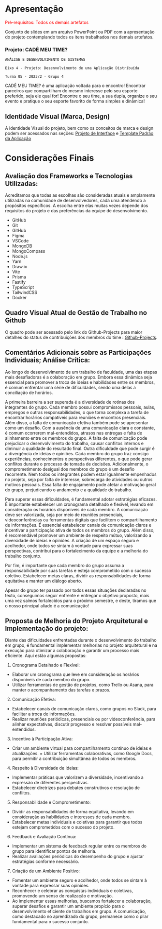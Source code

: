 # Apresentação

<span style="color:red">Pré-requisitos: Todos os demais artefatos</span>

Conjunto de slides em um arquivo PowerPoint ou PDF com a apresentação do projeto contemplando todos os itens trabalhados nos demais artefatos.

### Projeto: CADÊ MEU TIME?

`ANÁLISE E DESENVOLVIMENTO DE SISTEMAS`

`Eixo 4 - Projeto: Desenvolvimento de uma Aplicação Distribuída`

`Turma 05 - 2023/2 - Grupo 4`

CADÊ MEU TIME? é uma aplicação voltada para o encontro! Encontrar parceiros que compartilham do mesmo interesse pelo seu esporte preferido, seja ele qual for! Encontre o seu time, a sua dupla, organize o seu evento e pratique o seu esporte favorito de forma simples e dinâmica!


## Identidade Visual (Marca, Design)

A identidade Visual do projeto, bem como os conceitos de marca e design podem ser acessados nas seções: <a href="3-Projeto de Interface.md"> Projeto de Interface</a> e 
<a href="6-Template Padrão da Aplicação.md"> Template Padrão da Aplicação</a>

# Considerações Finais

## Avaliação dos Frameworks e Tecnologias Utilizadas:

Acreditamos que todas as escolhas são consideradas atuais e amplamente utilizadas na comunidade de desenvolvedores, cada uma atendendo a propósitos específicos. A escolha entre elas muitas vezes depende dos requisitos do projeto e das preferências da equipe de desenvolvimento.

- GitHub
- Git
- GitHub
- Figma	
- VSCode	
- MongoDB	
- MongoCompass	
- Node.js
- Yarn	
- Draw.io	
- Vite	
- Prisma	
- Fastify
- TypeScript	
- TailwindCSS	
- Docker

## Quadro Visual Atual de Gestão de Trabalho no Github

O quadro pode ser acessado pelo link do Github-Projects para maior detalhes do status de contribuições dos membros do time : [Github-Projects](https://github.com/orgs/ICEI-PUC-Minas-PMV-ADS/projects/459).

## Comentários Adicionais sobre as Participações Individuais; Análise Crítica:

Ao longo do desenvolvimento de um trabalho de faculdade, uma das etapas mais desafiadoras é a colaboração em grupo. Embora essa dinâmica seja essencial para promover a troca de ideias e habilidades entre os membros, é comum enfrentar uma série de dificuldades, sendo uma delas a conciliação de horários.

A primeira barreira a ser superada é a diversidade de rotinas dos integrantes do grupo. Cada membro possui compromissos pessoais, aulas, empregos e outras responsabilidades, o que torna complexa a tarefa de encontrar horários compatíveis para reuniões e encontros presenciais. Além disso, a falta de comunicação efetiva também pode se apresentar como um desafio. Com a ausência de uma comunicação clara e constante, é comum ocorrerem mal-entendidos, atrasos nas entregas e falta de alinhamento entre os membros do grupo. A falta de comunicação pode prejudicar o desenvolvimento do trabalho, causar conflitos internos e diminuir a qualidade do resultado final. Outra dificuldade que pode surgir é a divergência de ideias e opiniões. Cada membro do grupo traz consigo experiências, conhecimentos e perspectivas diferentes, o que pode gerar conflitos durante o processo de tomada de decisões. Adicionalmente, o comprometimento desigual dos membros do grupo é um desafio recorrente. Nem todos os integrantes podem estar igualmente empenhados no projeto, seja por falta de interesse, sobrecarga de atividades ou outros motivos pessoais. Essa falta de engajamento pode afetar a motivação geral do grupo, prejudicando o andamento e a qualidade do trabalho.

Para superar essas dificuldades, é fundamental adotar estratégias eficazes. É importante estabelecer um cronograma detalhado e flexível, levando em consideração os horários disponíveis de cada membro. A comunicação deve ser valorizada, seja por meio de reuniões presenciais, videoconferências ou ferramentas digitais que facilitem o compartilhamento de informações. É essencial estabelecer canais de comunicação claros e incentivar a participação ativa de todos os membros do grupo. Além disso, é recomendável promover um ambiente de respeito mútuo, valorizando a diversidade de ideias e opiniões. A criação de um espaço seguro e acolhedor, onde todos se sintam à vontade para expressar suas perspectivas, contribui para o fortalecimento da equipe e a melhoria do trabalho conjunto.

Por fim, é importante que cada membro do grupo assuma a responsabilidade por suas tarefas e esteja comprometido com o sucesso coletivo. Estabelecer metas claras, dividir as responsabilidades de forma equitativa e manter um diálogo aberto.

Apesar do grupo ter passado por todos essas situações declaradas no texto, conseguimos seguir enfrente e entregar o objetivo proposto, mais uma vez saímos fortalecidos para o próximo semestre, e deste, tiramos que o nosso principal aliado é a comunicação!

## Proposta de Melhoria do Projeto Arquitetural e Implementação do projeto:

Diante das dificuldades enfrentadas durante o desenvolvimento do trabalho em grupo, é fundamental implementar melhorias no projeto arquitetural e na execução para otimizar a colaboração e garantir um processo mais eficiente. Aqui estão algumas propostas:

1. Cronograma Detalhado e Flexível:

- Elaborar um cronograma que leve em consideração os horários disponíveis de cada membro do grupo.
- Utilizar ferramentas de gestão de projetos, como Trello ou Asana, para manter o acompanhamento das tarefas e prazos.

2. Comunicação Efetiva:

- Estabelecer canais de comunicação claros, como grupos no Slack, para facilitar a troca de informações.
- Realizar reuniões periódicas, presenciais ou por videoconferência, para alinhar expectativas, discutir progresso e resolver possíveis mal-entendidos.

3. Incentivo à Participação Ativa:

- Criar um ambiente virtual para compartilhamento contínuo de ideias e atualizações.
= Utilizar ferramentas colaborativas, como Google Docs, para permitir a contribuição simultânea de todos os membros.

4. Respeito à Diversidade de Ideias:

- Implementar práticas que valorizem a diversidade, incentivando a expressão de diferentes perspectivas.
- Estabelecer diretrizes para debates construtivos e resolução de conflitos.

5. Responsabilidade e Comprometimento:

- Dividir as responsabilidades de forma equitativa, levando em consideração as habilidades e interesses de cada membro.
- Estabelecer metas individuais e coletivas para garantir que todos estejam comprometidos com o sucesso do projeto.

6. Feedback e Avaliação Contínua:

- Implementar um sistema de feedback regular entre os membros do grupo para identificar pontos de melhoria.
- Realizar avaliações periódicas do desempenho do grupo e ajustar estratégias conforme necessário.

7. Criação de um Ambiente Positivo:

- Fomentar um ambiente seguro e acolhedor, onde todos se sintam à vontade para expressar suas opiniões.
- Reconhecer e celebrar as conquistas individuais e coletivas, promovendo um senso de realização e motivação.
- Ao implementar essas melhorias, buscamos fortalecer a colaboração, superar desafios e garantir um ambiente propício para o desenvolvimento eficiente de trabalhos em grupo. A comunicação, como destacado no aprendizado do grupo, permanece como o pilar fundamental para o sucesso conjunto.

